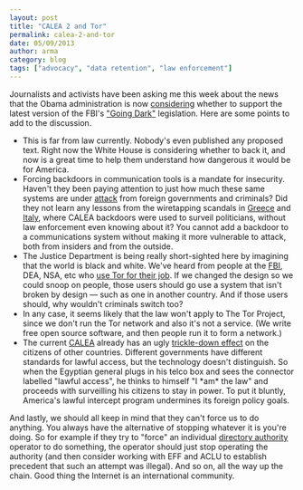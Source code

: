 ```yaml
---
layout: post
title: "CALEA 2 and Tor"
permalink: calea-2-and-tor
date: 05/09/2013
author: arma
category: blog
tags: ["advocacy", "data retention", "law enforcement"]
---
```


Journalists and activists have been asking me this week about the news that the Obama administration is now [considering](http://www.nytimes.com/2013/05/08/us/politics/obama-may-back-fbi-plan-to-wiretap-web-users.html) whether to support the latest version of the FBI's ["Going Dark"](https://www.eff.org/foia/foia-records-problems-electronic-surveillance) legislation. Here are some points to add to the discussion.

- This is far from law currently. Nobody's even published any proposed text. Right now the White House is considering whether to back it, and now is a great time to help them understand how dangerous it would be for America.
- Forcing backdoors in communication tools is a mandate for insecurity. Haven't they been paying attention to just how much these same systems are under [attack](http://googleblog.blogspot.com/2011/06/ensuring-your-information-is-safe.html) from foreign governments and criminals? Did they not learn any lessons from the wiretapping scandals in [Greece](http://en.wikipedia.org/wiki/Greek_wiretapping_case_2004%E2%80%932005) and [Italy](http://en.wikipedia.org/wiki/SISMI-Telecom_scandal), where CALEA backdoors were used to surveil politicians, without law enforcement even knowing about it? You cannot add a backdoor to a communications system without making it more vulnerable to attack, both from insiders and from the outside.
- The Justice Department is being really short-sighted here by imagining that the world is black and white. We've heard from people at the [FBI](https://blog.torproject.org/blog/trip-report-october-fbi-conference), DEA, NSA, etc who [use Tor for their job](https://www.torproject.org/about/torusers.html.en#lawenforcement). If we changed the design so we could snoop on people, those users should go use a system that isn't broken by design — such as one in another country. And if those users should, why wouldn't criminals switch too?
- In any case, it seems likely that the law won't apply to The Tor Project, since we don't run the Tor network and also it's not a service. (We write free open source software, and then people run it to form a network.)
- The current [CALEA](http://en.wikipedia.org/wiki/Communications_Assistance_for_Law_Enforcement_Act) already has an ugly [trickle-down effect](https://blog.torproject.org/blog/trip-report-german-foreign-office) on the citizens of other countries. Different governments have different standards for lawful access, but the technology doesn't distinguish. So when the Egyptian general plugs in his telco box and sees the connector labelled "lawful access", he thinks to himself "I \*am\* the law" and proceeds with surveilling his citizens to stay in power. To put it bluntly, America's lawful intercept program undermines its foreign policy goals.

And lastly, we should all keep in mind that they can't force us to do anything. You always have the alternative of stopping whatever it is you're doing. So for example if they try to "force" an individual [directory authority](https://www.torproject.org/docs/faq#KeyManagement) operator to do something, the operator should just stop operating the authority (and then consider working with EFF and ACLU to establish precedent that such an attempt was illegal). And so on, all the way up the chain. Good thing the Internet is an international community.

